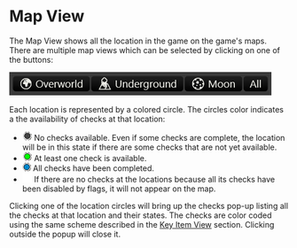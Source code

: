 # Map View

The Map View shows all the location in the game on the game's maps. There are multiple
map views which can be selected by clicking on one of the buttons:

![Map View Selectors](images/map_views.png)

Each location is represented by a colored circle. The circles color indicates a the
availability of checks at that location:

- ![No Checks](images/loc-locked.png) No checks available. Even if some checks are
  complete, the location will be in this state if there are some checks that are
  not yet available.
- ![Some Checks](images/loc-unlocked.png) At least one check is available.
- ![All Checks Completed](images/loc-complete.png) All checks have been completed.
- ![Disabled](images/loc-disabled.png) If there are no checks at the locations
  because all its checks have been disabled by flags, it will not appear on the
  map.

Clicking one of the location circles will bring up the checks pop-up listing all
the checks at that location and their states. The checks are color coded
using the same scheme described in the [Key Item View](./03_02_quick_start_key_item_view.md) section.
Clicking outside the popup will close it.
